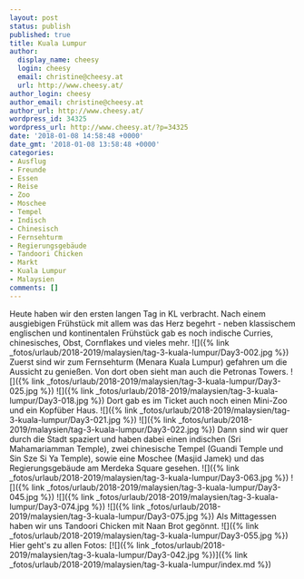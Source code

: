 ```yaml
---
layout: post
status: publish
published: true
title: Kuala Lumpur
author:
  display_name: cheesy
  login: cheesy
  email: christine@cheesy.at
  url: http://www.cheesy.at/
author_login: cheesy
author_email: christine@cheesy.at
author_url: http://www.cheesy.at/
wordpress_id: 34325
wordpress_url: http://www.cheesy.at/?p=34325
date: '2018-01-08 14:58:48 +0000'
date_gmt: '2018-01-08 13:58:48 +0000'
categories:
- Ausflug
- Freunde
- Essen
- Reise
- Zoo
- Moschee
- Tempel
- Indisch
- Chinesisch
- Fernsehturm
- Regierungsgebäude
- Tandoori Chicken
- Markt
- Kuala Lumpur
- Malaysien
comments: []
---
```

Heute haben wir den ersten langen Tag in KL verbracht.
Nach einem ausgiebigen Frühstück mit allem was das Herz begehrt - neben klassischem englischen und kontinentalen Frühstück gab es noch indische Curries, chinesisches, Obst, Cornflakes und vieles mehr.
![]({% link _fotos/urlaub/2018-2019/malaysien/tag-3-kuala-lumpur/Day3-002.jpg %})
Zuerst sind wir zum Fernsehturm (Menara Kuala Lumpur) gefahren um die Aussicht zu genießen. Von dort oben sieht man auch die Petronas Towers.
![]({% link _fotos/urlaub/2018-2019/malaysien/tag-3-kuala-lumpur/Day3-025.jpg %})
![]({% link _fotos/urlaub/2018-2019/malaysien/tag-3-kuala-lumpur/Day3-018.jpg %})
Dort gab es im Ticket auch noch einen Mini-Zoo und ein Kopfüber Haus.
![]({% link _fotos/urlaub/2018-2019/malaysien/tag-3-kuala-lumpur/Day3-021.jpg %})
![]({% link _fotos/urlaub/2018-2019/malaysien/tag-3-kuala-lumpur/Day3-022.jpg %})
Dann sind wir quer durch die Stadt spaziert und haben dabei einen indischen (Sri Mahamariamman Temple), zwei chinesische Tempel (Guandi Temple und Sin Sze Si Ya Temple), sowie eine Moschee (Masjid Jamek) und das Regierungsgebäude am Merdeka Square gesehen.
![]({% link _fotos/urlaub/2018-2019/malaysien/tag-3-kuala-lumpur/Day3-063.jpg %})
![]({% link _fotos/urlaub/2018-2019/malaysien/tag-3-kuala-lumpur/Day3-045.jpg %})
![]({% link _fotos/urlaub/2018-2019/malaysien/tag-3-kuala-lumpur/Day3-074.jpg %})
![]({% link _fotos/urlaub/2018-2019/malaysien/tag-3-kuala-lumpur/Day3-075.jpg %})
Als Mittagessen haben wir uns Tandoori Chicken mit Naan Brot gegönnt.
![]({% link _fotos/urlaub/2018-2019/malaysien/tag-3-kuala-lumpur/Day3-055.jpg %})
Hier geht's zu allen Fotos:
[![]({% link _fotos/urlaub/2018-2019/malaysien/tag-3-kuala-lumpur/Day3-042.jpg %})]({% link _fotos/urlaub/2018-2019/malaysien/tag-3-kuala-lumpur/index.md %})
